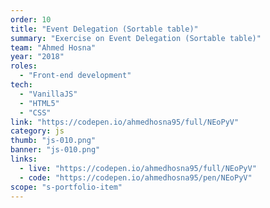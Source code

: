 ```yaml
---
order: 10
title: "Event Delegation (Sortable table)"
summary: "Exercise on Event Delegation (Sortable table)"
team: "Ahmed Hosna"
year: "2018"
roles:
  - "Front-end development"
tech:
  - "VanillaJS"
  - "HTML5"
  - "CSS"
link: "https://codepen.io/ahmedhosna95/full/NEoPyV"
category: js
thumb: "js-010.png"
banner: "js-010.png"
links:
  - live: "https://codepen.io/ahmedhosna95/full/NEoPyV"
  - code: "https://codepen.io/ahmedhosna95/pen/NEoPyV"
scope: "s-portfolio-item"
---
```

